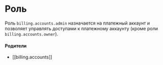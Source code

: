 # Роль

Роль `billing.accounts.admin` назначается на платежный аккаунт и позволяет управлять доступами к платежному аккаунту (кроме роли `billing.accounts.owner`).


#### Родители

- [[billing.accounts]]
